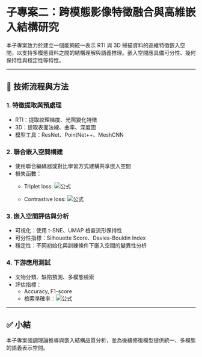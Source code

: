 # 子專案二：跨模態影像特徵融合與高維嵌入結構研究

本子專案致力於建立一個能夠統一表示 RTI 與 3D 掃描資料的高維特徵嵌入空間，以支持多模態資料之間的結構理解與語義推理。嵌入空間應具備可分性、幾何保持性與穩定性等特性。

---

## 🔧 技術流程與方法

### 1. 特徵提取與預處理

- RTI：提取紋理梯度、光照變化特徵
- 3D：提取表面法線、曲率、深度圖
- 模型工具：ResNet、PointNet++、MeshCNN

### 2. 聯合嵌入空間構建

- 使用聯合編碼器或對比學習方式建構共享嵌入空間
- 損失函數：
  - Triplet loss:
![公式](https://latex.codecogs.com/png.image?L%20%3D%20%5Cmax%280%2C%20%5C%7Cf_a%20-%20f_p%5C%7C%5E2%20-%20%5C%7Cf_a%20-%20f_n%5C%7C%5E2%20%2B%20%5Calpha%29)

  - Contrastive loss:
![公式](https://latex.codecogs.com/png.image?L%20%3D%20y%20%5Ccdot%20%5C%7Cf_1%20-%20f_2%5C%7C%5E2%20%2B%20%281%20-%20y%29%20%5Ccdot%20%5Cmax%280%2C%20m%20-%20%5C%7Cf_1%20-%20f_2%5C%7C%29%5E2)

### 3. 嵌入空間評估與分析

- 可視化：使用 t-SNE、UMAP 檢查流形保持性
- 可分性指標：Silhouette Score、Davies-Bouldin Index
- 穩定性：不同初始化與訓練條件下嵌入空間的變異性分析

### 4. 下游應用測試

- 文物分類、缺陷預測、多模態檢索
- 評估指標：
  - Accuracy, F1-score
  - 檢索準確率：![公式](https://latex.codecogs.com/png.image?Recall%40K)
---

## ✅ 小結

本子專案強調理論推導與嵌入結構品質分析，並為後續修復模型提供統一、多模態的語義表示空間。
